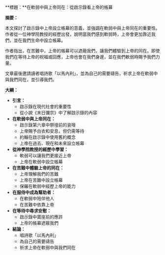 **標題：**在軟弱中與上帝同在：從啟示錄看上帝的帳幕

**摘要：**

本文探討了啟示錄中上帝設立帳幕的意義，並強調在軟弱中與上帝同在的重要性。作者從一位神學院教授的經歷出發，說明當我們感到軟弱時，上帝會更加靠近我們，並在我們生命中設立帳幕。

作者指出，在苦難中，上帝的帳幕可以遮蔽我們，讓我們體驗到上帝的同在。即使我們在等待上帝的祝福或回應，上帝也會在我們身邊，並在我們軟弱時賜予我們力量。

文章最後邀請讀者唱詩歌「以馬內利」，並為自己的需要禱告，祈求上帝在軟弱中與我們同在，並引導我們。

**大綱：**

* **引言：**
    * 啟示錄在現代社會的重要性
    * 從小說《末日彌宗》中了解啟示錄的內容
* **在軟弱中與上帝同在：**
    * 啟示錄第六章中祭壇前的哀嚎
    * 上帝賜予白衣和安息，但仍需等待
    * 約翰在啟示錄中使用舊約概念
    * 上帝在過去、現在和未來設立帳幕
* **從神學院教授的經歷中學習：**
    * 軟弱可以讓我們更接近上帝
    * 上帝在軟弱中設立帳幕
* **在苦難中體驗上帝的同在：**
    * 上帝理解我們的苦難
    * 上帝在苦難中設立帳幕
    * 保羅在軟弱中經歷上帝的能力
* **在服侍中成為幫助者：**
    * 在軟弱中陪伴他人
    * 在苦難中依靠上帝
* **在等待中尋求安慰：**
    * 啟示錄中寶座前的應許
    * 上帝的帳幕遮蔽我們
* **結論：**
    * 唱詩歌「以馬內利」
    * 為自己的需要禱告
    * 祈求上帝在軟弱中與我們同在